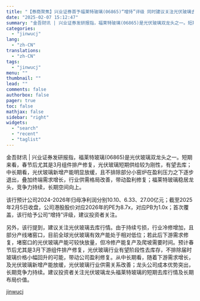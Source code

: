 ```yaml
---
title: "【券商聚焦】兴业证券首予福莱特玻璃(06865)“增持”评级 同时建议关注光伏玻璃去库行情"
date: "2025-02-07 15:12:47"
summary: "金吾财讯 | 兴业证券发研报指，福莱特玻璃(06865)是光伏玻璃双龙头之一。短期来看，春节后尤其是..."
categories:
  - "jinwucj"
lang:
  - "zh-CN"
translations:
  - "zh-CN"
tags:
  - "jinwucj"
menu: ""
thumbnail: ""
lead: ""
comments: false
authorbox: false
pager: true
toc: false
mathjax: false
sidebar: "right"
widgets:
  - "search"
  - "recent"
  - "taglist"
---
```


金吾财讯 | 兴业证券发研报指，福莱特玻璃(06865)是光伏玻璃双龙头之一。短期来看，春节后尤其是3月组件排产修复，光伏玻璃短期供给较为刚性，有望去库；中长期看，光伏玻璃新增产能明显放缓，且不排除部分小窑炉在盈利压力之下逐步退出，叠加终端需求增长，行业供需格局改善，带动盈利修复；福莱特玻璃稳居龙头，竞争力持续，长期空间向上。  
  
该行预计公司2024-2026年归母净利润分别10.10、6.33、27.00亿元；截至2025年2月5日收盘，公司港股股价对应2026年的PE为8.7x，对应PB为1.0x；首次覆盖，该行给予公司“增持”评级，建议投资者关注。  
  
另外，该行提到，建议关注光伏玻璃去库行情。由于持续亏损，行业冷修增加，且部分产线堵窑口，目前全球光伏玻璃有效产能处于相对低位；若此后下游需求修复，堵窑口的光伏玻璃产能可较快放量，但冷修产能复产及爬坡需要时间。预计春节后尤其是3月下游组件排产修复，光伏玻璃行业有望阶段性去库存，不排除届时玻璃价格小幅回升的可能，带动公司盈利修复。从中长期看，随着下游需求增长，及光伏玻璃新增产能放缓，光伏玻璃行业供需关系改善；龙头公司成本优势突出，长期竞争力持续。建议投资者关注光伏玻璃龙头福莱特玻璃的短期去库行情及长期布局价值。

[jinwucj](https://sky.szfiu.com/info/hk/details/265603281)
